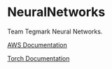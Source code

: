 # NeuralNetworks
Team Tegmark Neural Networks.

[AWS Documentation](documentation_aws.md)

[Torch Documentation](documentation_rnn.md)
